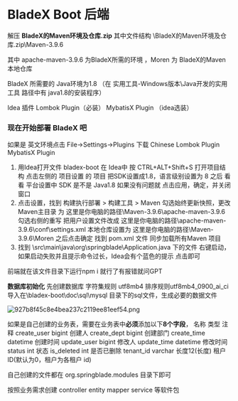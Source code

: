 # BladeX Boot 后端

解压 **BladeX的Maven环境及仓库.zip** 其中文件结构 \BladeX的Maven环境及仓库.zip\Maven-3.9.6

其中 apache-maven-3.9.6 为BladeX所需的环境 ，Moren 为 BladeX的Maven本地仓库

BladeX 所需要的 Java环境为1.8 （在  实用工具-Windows版本\Java开发的实用工具  路径中有 java1.8的安装程序）

Idea 插件  Lombok	Plugin（必装） MybatisX	Plugin	（idea选装）



### 现在开始部署 BladeX 吧

如果是 英文环境点击 File->Settings->Plugins  下载 Chinese   Lombok Plugin   MybatisX Plugin

1. 用Idea打开文件 bladex-boot  在 Idea中 按 CTRL+ALT+Shift+S 打开项目结构
   点击左侧的  项目设置  的  项目  把SDK设置成1.8，语言级别设置为 8 之后 看看 平台设置中 SDK 是不是 Java1.8 如果没有问题就 点击应用，确定，并关闭窗口
2. 点击设置，找到 构建执行部署 > 构建工具 > Maven
   勾选始终更新快照，更改Maven主目录 为 这里是你电脑的路径\Maven-3.9.6\apache-maven-3.9.6
   勾选右侧的重写 把用户设置文件改成    这里是你电脑的路径\apache-maven-3.9.6\conf\settings.xml
   本地仓库设置为 这里是你电脑的路径\Maven-3.9.6\Moren 之后点击确定
   找到 pom.xml 文件 同步加载所有Maven 项目
3. 找到   \src\main\java\org\springblade\Application.java 下的文件 右键启动，如果启动失败并且提示命令过长，Idea会有个蓝色的提示 点击即可


前端就在该文件目录下运行npm i 就行了有报错就问GPT

**数据库初始化**
先创建数据库   字符集规则 utf8mb4   排序规则utf8mb4_0900_ai_ci    导入在\bladex-boot\doc\sql\mysql  目录下的sql文件，生成必要的数据文件

![927b8f45c8e4bea237c2119ee81eef54.png](http://asset.localhost/D%3A%5CAAA_OFFER%5C%E6%96%87%E6%A1%A3%E9%9B%86%E5%90%88%2F%2Fassets%2Ff61f8549-712c-48f6-8fcd-67682c71f2cb.png)

如果是自己创建的业务表，需要在业务表中**必须**添加以下**8个字段**，
名称 				类型				注释
create_user       bigint        创建人
create_dept      bigint         创建部门
create_time       datetime   创建时间
update_user      bigint        修改人
update_time      datetime   修改时间
status                int              状态
is_deleted          int              是否已删除
tenant_id          varchar   长度12(长度)     租户ID(默认为0，租户为各租户 id)


自己创建的文件都在 org.springblade.modules 目录下即可

按照业务需求创建  controller   entity  mapper   service  等软件包
